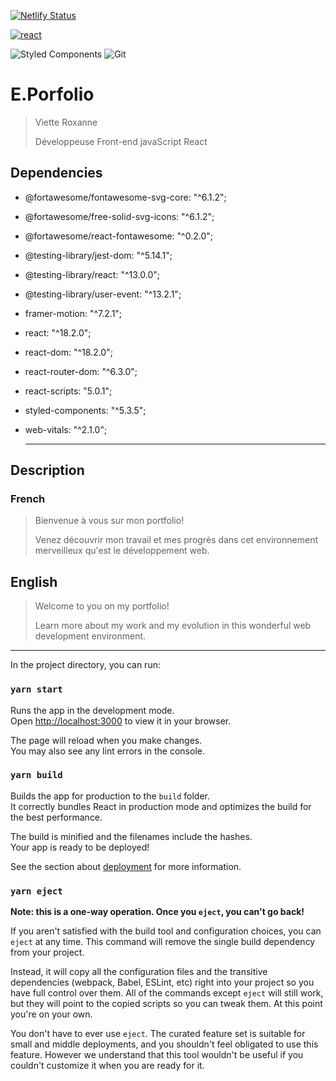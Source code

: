 [![Netlify Status](https://api.netlify.com/api/v1/badges/67e03da4-818f-4155-91c9-f0491a095a9f/deploy-status)](https://app.netlify.com/sites/vietteroxanneporfolio/deploys)

<a href='https://fr.reactjs.org/' target="_blank"><img alt='react' src='https://img.shields.io/badge/React-100000?style=flat&logo=react&logoColor=55D2D7&labelColor=black&color=black'/></a>

![Styled Components](https://img.shields.io/badge/styled--components-DB7093?logo=styled-components&logoColor=white&style=flat)
![Git](https://img.shields.io/badge/git-%23F05033.svg?logo=git&logoColor=white&style=flat)

# E.Porfolio

> Viette Roxanne
>
> Développeuse Front-end javaScript React

## Dependencies

- @fortawesome/fontawesome-svg-core: "^6.1.2";
- @fortawesome/free-solid-svg-icons: "^6.1.2";
- @fortawesome/react-fontawesome: "^0.2.0";
- @testing-library/jest-dom: "^5.14.1";
- @testing-library/react: "^13.0.0";
- @testing-library/user-event: "^13.2.1";
- framer-motion: "^7.2.1";
- react: "^18.2.0";
- react-dom: "^18.2.0";
- react-router-dom: "^6.3.0";
- react-scripts: "5.0.1";
- styled-components: "^5.3.5";
- web-vitals: "^2.1.0";

  ***

## Description

### French

> Bienvenue à vous sur mon portfolio!
>
> Venez découvrir mon travail et mes progrès dans cet environnement merveilleux qu'est le développement web.

## English

> Welcome to you on my portfolio!
>
> Learn more about my work and my evolution in this wonderful web development environment.

---

In the project directory, you can run:

### `yarn start`

Runs the app in the development mode.\
Open [http://localhost:3000](http://localhost:3000) to view it in your browser.

The page will reload when you make changes.\
You may also see any lint errors in the console.

### `yarn build`

Builds the app for production to the `build` folder.\
It correctly bundles React in production mode and optimizes the build for the best performance.

The build is minified and the filenames include the hashes.\
Your app is ready to be deployed!

See the section about [deployment](https://facebook.github.io/create-react-app/docs/deployment) for more information.

### `yarn eject`

**Note: this is a one-way operation. Once you `eject`, you can't go back!**

If you aren't satisfied with the build tool and configuration choices, you can `eject` at any time. This command will remove the single build dependency from your project.

Instead, it will copy all the configuration files and the transitive dependencies (webpack, Babel, ESLint, etc) right into your project so you have full control over them. All of the commands except `eject` will still work, but they will point to the copied scripts so you can tweak them. At this point you're on your own.

You don't have to ever use `eject`. The curated feature set is suitable for small and middle deployments, and you shouldn't feel obligated to use this feature. However we understand that this tool wouldn't be useful if you couldn't customize it when you are ready for it.
